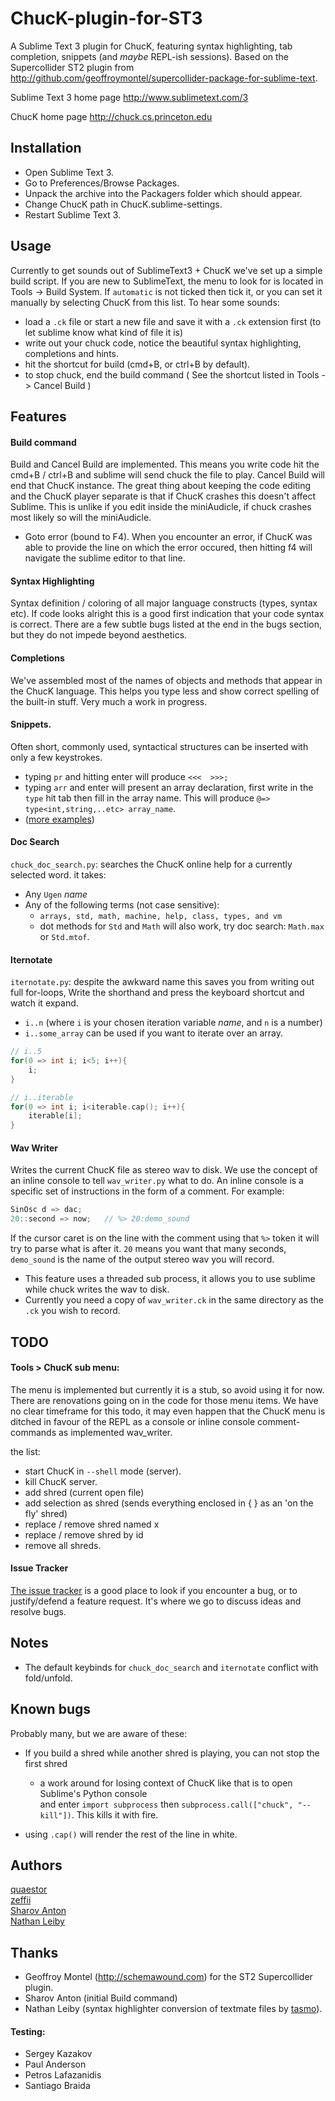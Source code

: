 ChucK-plugin-for-ST3
====================

A Sublime Text 3 plugin for ChucK, featuring syntax highlighting, tab completion, snippets (and *maybe* REPL-ish sessions). Based on the Supercollider ST2 plugin from http://github.com/geoffroymontel/supercollider-package-for-sublime-text.

Sublime Text 3 home page
http://www.sublimetext.com/3

ChucK home page
http://chuck.cs.princeton.edu

## Installation  

 - Open Sublime Text 3.
 - Go to Preferences/Browse Packages.
 - Unpack the archive into the Packagers folder which should appear.
 - Change ChucK path in ChucK.sublime-settings.
 - Restart Sublime Text 3.

## Usage  

Currently to get sounds out of SublimeText3 + ChucK we've set up a simple build script. 
If you are new to SublimeText, the menu to look for is located in Tools -> Build System. 
If `automatic` is not ticked then tick it, or you can set it manually by selecting ChucK from this list. To hear some sounds:  

- load a `.ck` file or start a new file and save it with a `.ck` extension first (to let sublime know what kind of file it is)
- write out your chuck code, notice the beautiful syntax highlighting, completions and hints.
- hit the shortcut for build (cmd+B, or ctrl+B by default). 
- to stop chuck, end the build command ( See the shortcut listed in Tools -> Cancel Build )  


## Features

#### Build command  
Build and Cancel Build are implemented. This means you write code hit the cmd+B / ctrl+B and sublime will send
chuck the file to play. Cancel Build will end that ChucK instance. The great thing about keeping the code editing
and the ChucK player separate is that if ChucK crashes this doesn't affect Sublime. This is unlike if you edit 
inside the miniAudicle, if chuck crashes most likely so will the miniAudicle.

- Goto error (bound to F4). When you encounter an error, if ChucK was able to provide the line 
 on which the error occured, then hitting f4 will navigate the sublime editor to that line.

#### Syntax Highlighting  
Syntax definition / coloring of all major language constructs (types, syntax etc). If code looks alright
this is a good first indication that your code syntax is correct. There are a few subtle bugs listed at 
the end in the bugs section, but they do not impede beyond aesthetics.

#### Completions  
We've assembled most of the names of objects and methods that appear in the ChucK language. 
This helps you type less and show correct spelling of the built-in stuff. Very much a work in progress.

#### Snippets.  
Often short, commonly used, syntactical structures can be inserted with only a few keystrokes.  

- typing `pr` and hitting enter will produce `<<<  >>>; ` 
- typing `arr` and enter will present an array declaration, first write in the `type` hit tab then fill in the 
array name. This will produce `@=> type<int,string,..etc> array_name`.  
- ([more examples](https://github.com/tildebyte/ChucK-plugin-for-ST3/tree/master/snippets))
 
#### Doc Search
`chuck_doc_search.py`: searches the ChucK online help for a currently selected word. it takes:
 - Any `Ugen` _name_
 - Any of the following terms (not case sensitive):
   - `arrays, std, math, machine, help, class, types, and vm`  
   - dot methods for `Std` and `Math` will also work, try doc search: `Math.max` or `Std.mtof`.

#### Iternotate  
`iternotate.py`: despite the awkward name this saves you from writing out full for-loops, Write the shorthand and
press the keyboard shortcut and watch it expand.  

- `i..n` (where `i` is your chosen iteration variable _name_, and `n` is a number)  
- `i..some_array` can be used if you want to iterate over an array. 


```c
// i..5
for(0 => int i; i<5; i++){
    i;
}

// i..iterable
for(0 => int i; i<iterable.cap(); i++){
    iterable[i];
}
```

#### Wav Writer  
Writes the current ChucK file as stereo wav to disk. We use the concept of an inline console to tell `wav_writer.py` 
what to do. An inline console is a specific set of instructions in the form of a comment. For example: 

```c
SinOsc d => dac;  
20::second => now;   // %> 20:demo_sound
```

If the cursor caret is on the line with the comment using that `%>` token it will try to parse what 
is after it. `20` means you want that many seconds, `demo_sound` is the name of the output stereo wav 
you will record.  
- This feature uses a threaded sub process, it allows you to use sublime while chuck writes
the wav to disk.
- Currently you need a copy of `wav_writer.ck` in the same directory as the `.ck` you wish to record.

## TODO  

#### Tools > ChucK sub menu:  
The menu is implemented but currently it is a stub, so avoid using it for now. There are 
renovations going on in the code for those menu items. We have no clear timeframe for this todo, it may even 
happen that the ChucK menu is ditched in favour of the REPL as a console or inline console 
comment-commands as implemented wav_writer.

the list:  

  - start ChucK in `--shell` mode (server).
  - kill ChucK server.
  - add shred (current open file)
  - add selection as shred (sends everything enclosed in { } as an 'on the fly' shred)
  - replace / remove shred named x
  - replace / remove shred by id
  - remove all shreds.

#### Issue Tracker  
[The issue tracker](https://github.com/tildebyte/ChucK-plugin-for-ST3/issues?state=open) is a good place to look
 if you encounter a bug, or to justify/defend a feature request. It's where we go to discuss ideas and resolve bugs.


## Notes
- The default keybinds for `chuck_doc_search` and `iternotate` conflict with fold/unfold.

## Known bugs
Probably many, but we are aware of these:
- If you build a shred while another shred is playing, you can not stop the first shred  
    - a work around for losing context of ChucK like that is to open Sublime's Python console   
    and enter `import subprocess` then `subprocess.call(["chuck", "--kill"])`. This kills it with fire.

- using `.cap()` will render the rest of the line in white. 


## Authors
[quaestor](http://github.com/tildebyte)  
[zeffii](http://www.coursera.org/user/i/daff1a17ed112d8df2602bc10fa57a3b)  
[Sharov Anton](http://www.coursera.org/user/i/6591636f6ce50babb61bb547c721fac4)  
[Nathan Leiby](http://github.com/nathanleiby)  

## Thanks

- Geoffroy Montel (http://schemawound.com) for the ST2 Supercollider plugin.
- Sharov Anton (initial Build command)
- Nathan Leiby (syntax highlighter conversion of textmate files by [tasmo](http://tasmo.github.com/ChucK.tmbundle)).


#### Testing:

- Sergey Kazakov
- Paul Anderson
- Petros Lafazanidis
- Santiago Braida
